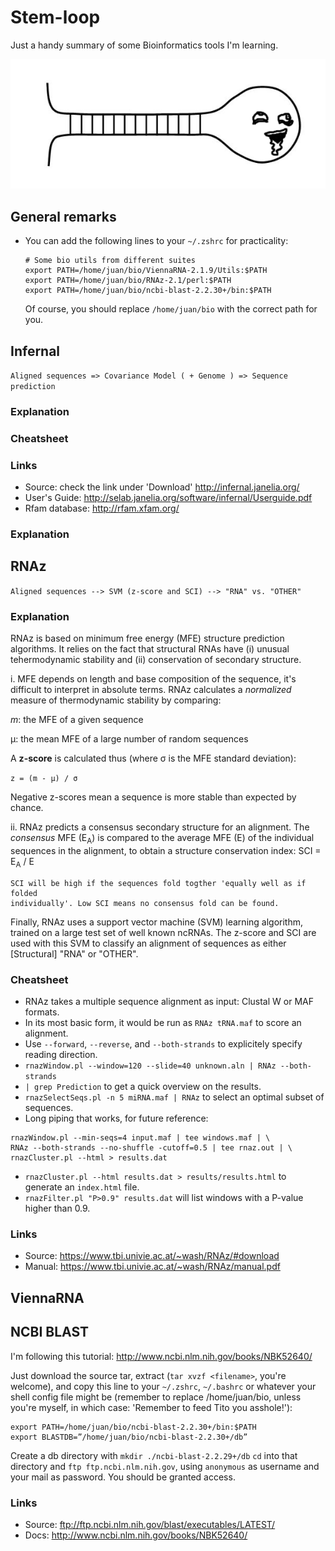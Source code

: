 # Stem-loop
Just a handy summary of some Bioinformatics tools I'm learning.

<img src="https://github.com/jmberros/stem-loop/blob/master/stem-loop.png">

## General remarks
- You can add the following lines to your `~/.zshrc` for practicality:

  ```
  # Some bio utils from different suites
  export PATH=/home/juan/bio/ViennaRNA-2.1.9/Utils:$PATH
  export PATH=/home/juan/bio/RNAz-2.1/perl:$PATH
  export PATH=/home/juan/bio/ncbi-blast-2.2.30+/bin:$PATH
  ```

  Of course, you should replace `/home/juan/bio` with the correct path for you.

## Infernal

`Aligned sequences => Covariance Model ( + Genome ) => Sequence prediction`

### Explanation

### Cheatsheet

### Links
- Source: check the link under 'Download' http://infernal.janelia.org/
- User's Guide: http://selab.janelia.org/software/infernal/Userguide.pdf
- Rfam database: http://rfam.xfam.org/

### Explanation

## RNAz

`Aligned sequences --> SVM (z-score and SCI) --> "RNA" vs. "OTHER"`

### Explanation

RNAz is based on minimum free energy (MFE) structure prediction algorithms. It
relies on the fact that structural RNAs have (i) unusual tehermodynamic stability
and (ii) conservation of secondary structure.

i. MFE depends on length and base composition of the sequence, it's difficult
   to interpret in absolute terms. RNAz calculates a *normalized* measure of
   thermodynamic stability by comparing:

   *m*: the MFE of a given sequence

   μ: the mean MFE of a large number of random sequences

   A **z-score** is calculated thus (where σ is the MFE standard deviation):

   `z = (m - μ) / σ`

   Negative z-scores mean a sequence is more stable than expected by chance.

ii. RNAz predicts a consensus secondary structure for an alignment. The *consensus*
    MFE (E<sub>A</sub>) is compared to the average MFE (E) of the individual
    sequences in the alignment, to obtain a structure conservation index:
    SCI = E<sub>A</sub> / E

    SCI will be high if the sequences fold togther 'equally well as if folded
    individually'. Low SCI means no consensus fold can be found.

Finally, RNAz uses a support vector machine (SVM) learning algorithm, trained
on a large test set of well known ncRNAs. The z-score and SCI are used with this
SVM to classify an alignment of sequences as either [Structural] "RNA" or "OTHER".

### Cheatsheet

- RNAz takes a multiple sequence alignment as input: Clustal W or MAF formats.
- In its most basic form, it would be run as `RNAz tRNA.maf` to score an alignment.
- Use `--forward`, `--reverse`, and `--both-strands` to explicitely specify
reading direction.
- `rnazWindow.pl --window=120 --slide=40 unknown.aln | RNAz --both-strands`
- `| grep Prediction` to get a quick overview on the results.
- `rnazSelectSeqs.pl -n 5 miRNA.maf | RNAz` to select an optimal subset of sequences.
- Long piping that works, for future reference:
```shell
rnazWindow.pl --min-seqs=4 input.maf | tee windows.maf | \
RNAz --both-strands --no-shuffle -cutoff=0.5 | tee rnaz.out | \
rnazCluster.pl --html > results.dat
```
- `rnazCluster.pl --html results.dat > results/results.html` to generate an
`index.html` file.
- `rnazFilter.pl "P>0.9" results.dat` will list windows with a P-value higher than 0.9.

### Links

- Source: https://www.tbi.univie.ac.at/~wash/RNAz/#download
- Manual: https://www.tbi.univie.ac.at/~wash/RNAz/manual.pdf

## ViennaRNA

## NCBI BLAST

I'm following this tutorial: http://www.ncbi.nlm.nih.gov/books/NBK52640/

Just download the source tar, extract (`tar xvzf <filename>`, you're welcome),
and copy this line to your `~/.zshrc`, `~/.bashrc` or whatever your shell config
file might be (remember to replace /home/juan/bio, unless you're myself, in which
case: 'Remember to feed Tito you asshole!'):

```shell
export PATH=/home/juan/bio/ncbi-blast-2.2.30+/bin:$PATH
export BLASTDB=”/home/juan/bio/ncbi-blast-2.2.30+/db”
```

Create a db directory with `mkdir ./ncbi-blast-2.2.29+/db`
`cd` into that directory and `ftp ftp.ncbi.nlm.nih.gov`, using `anonymous` as
username and your mail as password. You should be granted access.

### Links

- Source: ftp://ftp.ncbi.nlm.nih.gov/blast/executables/LATEST/
- Docs: http://www.ncbi.nlm.nih.gov/books/NBK52640/

